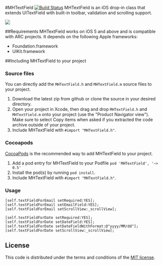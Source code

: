 #MHTextField  [![Build Status](https://travis-ci.org/mehfuzh/MHTextField.png?branch=master)](https://travis-ci.org/mehfuzh/MHTextField)
MHTextField is an iOS drop-in class that extends UITextField  with built-in toolbar, validation and scrolling support.

[![](https://raw.github.com/mehfuzh/MHTextField/gh-pages/demo.gif)](https://raw.github.com/mehfuzh/MHTextField/gh-pages/demo.gif)


##Requirements
MHTextField works on iOS 5 and above and is compatible with ARC projects. It depends on the following Apple frameworks:

* Foundation.framework
* UIKit.framework

##Including MHTextField to your project

### Source files

You can directly add the `MHTextField.h` and `MHTextField.m` source files to your project.

1. Download the latest zip from github or clone the source in your desired directory.
2. Open your project in Xcode, then drag and drop `MHTextField.h` and `MHTextField.m` onto your project (use the "Product Navigator view"). Make sure to select Copy items when asked if you extracted the code archive outside of your project. 
3. Include MHTextField with `#import "MHTextField.h"`.


### Cocoapods
[CocoaPods](http://cocoapods.org) is the recommended way to add MHTextField to your project.

1. Add a pod entry for MHTextField to your Podfile `pod 'MHTextField', '~> 0.5'`
2. Install the pod(s) by running `pod install`.
3. Include MHTextField with `#import "MHTextField.h"`.

### Usage
```
[self.textFieldForEmail setRequired:YES];
[self.textFieldForEmail setEmailField:YES];
[self.textFieldForEmail setScrollView:_scrollView];

[self.textFieldForDate setRequired:YES];
[self.textFieldForDate setDateField:YES];
[self.textFieldForDate setDateFieldWithFormat:@"yyyy/MM/dd"];
[self.textFieldForDate setScrollView:_scrollView];
```

## License

This code is distributed under the terms and conditions of the [MIT license](LICENSE). 
